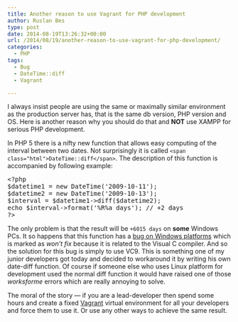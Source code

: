 ```yaml
---
title: Another reason to use Vagrant for PHP development
author: Ruslan Bes
type: post
date: 2014-08-19T13:26:32+00:00
url: /2014/08/19/another-reason-to-use-vagrant-for-php-development/
categories:
  - PHP
tags:
  - Bug
  - DateTime::diff
  - Vagrant

---
```

I always insist people are using the same or maximally similar environment as the production server has, that is the same db version, PHP version and OS. Here is another reason why you should do that and **NOT** use XAMPP for serious PHP development.

In PHP 5 there is a nifty new function that allows easy computing of the interval between two dates. Not surprisingly it is called `<span class="html">DateTime::diff</span>`. The description of this function is accompanied by following example:

<pre class="brush: php; title: ; notranslate" title="">&lt;?php
$datetime1 = new DateTime('2009-10-11');
$datetime2 = new DateTime('2009-10-13');
$interval = $datetime1-&gt;diff($datetime2);
echo $interval-&gt;format('%R%a days'); // +2 days
?&gt;
</pre>

The only problem is that the result will be `+6015 days` on **some** Windows PCs. It so happens that this function has a [bug on Windows platforms][1] which is marked as _won&#8217;t fix_ because it is related to the Visual C compiler. And so the solution for this bug is simply to use VC9. This is something one of my junior developers got today and decided to workaround it by writing his own date-diff function. Of course if someone else who uses Linux platform for development used the normal diff function it would have raised one of those _worksforme_ errors which are really annoying to solve.

The moral of the story — if you are a lead-developer then spend some hours and create a fixed [Vagrant][2] virtual environment for all your developers and force them to use it. Or use any other ways to achieve the same result.

 [1]: https://bugs.php.net/bug.php?id=51184
 [2]: https://www.vagrantup.com/